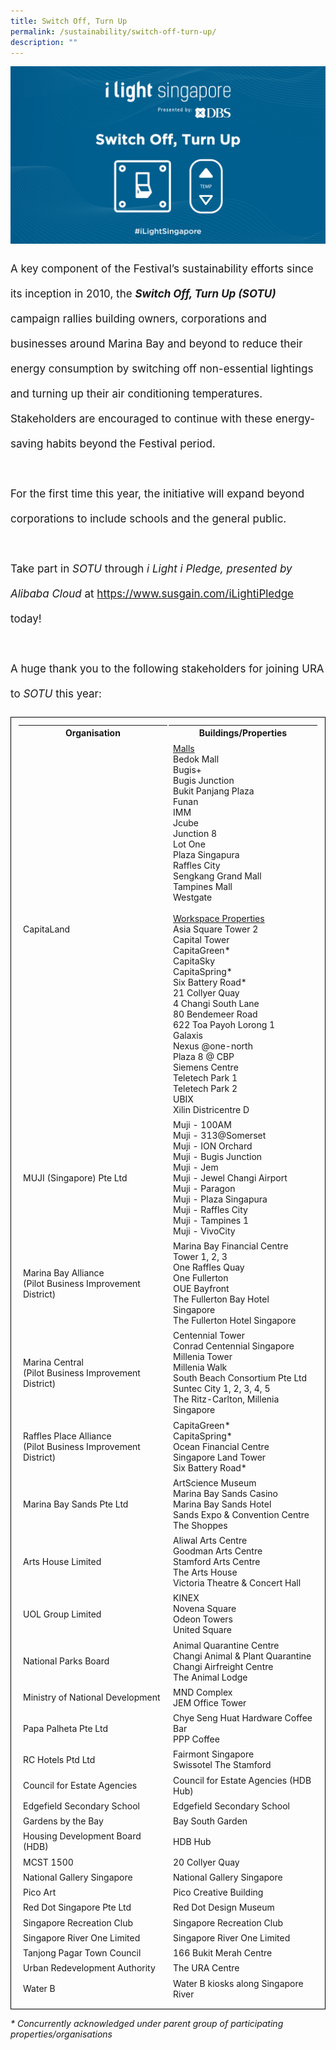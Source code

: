 ```yaml
---
title: Switch Off, Turn Up
permalink: /sustainability/switch-off-turn-up/
description: ""
---
```

![](/images/Sustainability/website%20banner%20sotu%202.png)
<p style="font-size:17px; line-height:40px">A key component of the Festival’s sustainability efforts since its inception in 2010, the <b><i>Switch Off, Turn Up (SOTU)</i></b> campaign rallies building owners, corporations and businesses around Marina Bay and beyond to reduce their energy consumption by switching off non-essential lightings and turning up their air conditioning temperatures. Stakeholders are encouraged to continue with these energy-saving habits beyond the Festival period.
<br><br>
For the first time this year, the initiative will expand beyond corporations to include schools and the general public. 
<br><br>
Take part in <i>SOTU</i> through <i>i Light i Pledge, presented by Alibaba Cloud</i> at <a target="_blank" href="https://www.susgain.com/iLightiPledge">https://www.susgain.com/iLightiPledge</a> today!
<br><br>
A huge thank you to the following stakeholders for joining URA to&nbsp;<i>SOTU</i> this year:<br>

<table style="width:100%; border: 1px solid black; border-collapse: separate; padding: 10px"><thead><tr><th>Organisation</th><th>Buildings/Properties</th></tr></thead>
<tbody>
<tr><td style="width:50%">
CapitaLand</td><td style="width:50%"> <u>Malls</u><br> 
Bedok Mall<br> 
Bugis+<br> 
Bugis Junction<br> 
Bukit Panjang Plaza<br> 
Funan<br> 
IMM<br> 
Jcube<br> 
Junction 8<br> 
Lot One<br> 
Plaza Singapura<br>
Raffles City<br> 
Sengkang Grand Mall<br> 
Tampines Mall<br> 
Westgate<br><br>
<u> Workspace Properties</u><br>
Asia Square Tower 2<br>
Capital Tower<br>
CapitaGreen*<br>
CapitaSky<br>
CapitaSpring*<br>
Six Battery Road*<br>
21 Collyer Quay<br>
4 Changi South Lane<br>
80 Bendemeer Road<br>
622 Toa Payoh Lorong 1<br>
Galaxis<br>
Nexus @one-north<br>
Plaza 8 @ CBP<br>
Siemens Centre<br>
Teletech Park 1<br>
Teletech Park 2<br>
UBIX<br>
Xilin Districentre D</td></tr>

<tr><td style="width:50%">MUJI (Singapore) Pte Ltd</td><td style="width:50%">
Muji - 100AM<br>
Muji - 313@Somerset<br>
Muji - ION Orchard<br>
Muji - Bugis Junction<br>
Muji - Jem<br>
Muji - Jewel Changi Airport<br>
Muji - Paragon<br>
Muji - Plaza Singapura<br>
Muji - Raffles City<br>
Muji - Tampines 1<br>
Muji - VivoCity</td></tr>

<tr><td style="width:50%">
Marina Bay Alliance<br> (Pilot Business Improvement District)</td><td style="width:50%">
Marina Bay Financial Centre Tower 1, 2, 3<br>
One Raffles Quay<br>
One Fullerton<br>
OUE Bayfront<br>
The Fullerton Bay Hotel Singapore<br>
The Fullerton Hotel Singapore</td></tr>

<tr><td style="width:50%">Marina Central<br>
(Pilot Business Improvement District)</td><td style="width:50%">
Centennial Tower<br>
Conrad Centennial Singapore<br>
Millenia Tower<br>
Millenia Walk<br>
South Beach Consortium Pte Ltd<br>
Suntec City 1, 2, 3, 4, 5<br>
The Ritz-Carlton, Millenia Singapore</td></tr>

<tr><td style="width:50%">Raffles Place Alliance<br>(Pilot Business Improvement District)</td><td style="width:50%">
CapitaGreen*<br>
CapitaSpring*<br>
Ocean Financial Centre<br>
Singapore Land Tower<br>
Six Battery Road*</td></tr>
	
<tr><td style="width:50%">Marina Bay Sands Pte Ltd</td><td style="width:50%">
ArtScience Museum<br>
Marina Bay Sands Casino<br>
Marina Bay Sands Hotel<br>
Sands Expo &amp; Convention Centre<br>
The Shoppes</td></tr>

<tr><td style="width:50%">Arts House Limited</td><td style="width:50%">
Aliwal Arts Centre<br> 
Goodman Arts Centre<br> 
Stamford Arts Centre<br> 
The Arts House<br> 
Victoria Theatre &amp; Concert Hall</td></tr>

<tr><td style="width:50%">UOL Group Limited</td><td style="width:50%">
KINEX<br>
Novena Square<br>
Odeon Towers<br>
United Square</td></tr>

<tr><td style="width:50%">National Parks Board</td><td style="width:50%">
Animal Quarantine Centre<br>
Changi Animal &amp; Plant Quarantine Changi Airfreight Centre<br>
The Animal Lodge</td></tr>

<tr><td style="width:50%">Ministry of National Development</td><td style="width:50%">
MND Complex<br>
JEM Office Tower</td></tr>

<tr><td style="width:50%">Papa Palheta Pte Ltd</td><td style="width:50%">
Chye Seng Huat Hardware Coffee Bar<br>
PPP Coffee</td></tr>

<tr><td style="width:50%">RC Hotels Ptd Ltd</td><td style="width:50%">
Fairmont Singapore<br>
Swissotel The Stamford</td></tr>
	
<tr><td style="width:50%">
Council for Estate Agencies</td><td style="width:50%"> Council for Estate Agencies (HDB Hub)</td></tr>

<tr><td style="width:50%">
Edgefield Secondary School</td><td style="width:50%"> Edgefield Secondary School</td></tr>

<tr><td style="width:50%">
Gardens by the Bay</td><td style="width:50%"> Bay South Garden</td></tr>
	
<tr><td style="width:50%">Housing Development Board (HDB)</td><td style="width:50%"> HDB Hub</td></tr>	
	
<tr><td style="width:50%">MCST 1500</td><td style="width:50%"> 20 Collyer Quay</td></tr>
	
<tr><td style="width:50%">National Gallery Singapore</td><td style="width:50%"> National Gallery Singapore</td></tr>

<tr><td style="width:50%">Pico Art</td><td style="width:50%"> Pico Creative Building</td></tr>
	
<tr><td style="width:50%">Red Dot Singapore Pte Ltd</td><td style="width:50%"> Red Dot Design Museum</td></tr>

<tr><td style="width:50%">Singapore Recreation Club</td><td style="width:50%"> Singapore Recreation Club</td></tr>
	
<tr><td style="width:50%">Singapore River One Limited</td><td style="width:50%"> Singapore River One Limited</td></tr>

<tr><td style="width:50%">Tanjong Pagar Town Council</td><td style="width:50%"> 166 Bukit Merah Centre</td></tr>

<tr><td style="width:50%">Urban Redevelopment Authority</td><td style="width:50%"> The URA Centre</td></tr>
	
<tr><td style="width:50%">Water B</td><td style="width:50%">
 Water B kiosks along Singapore River</td></tr>
</tbody></table>
<i>* Concurrently acknowledged under parent group of participating properties/organisations</i></p>